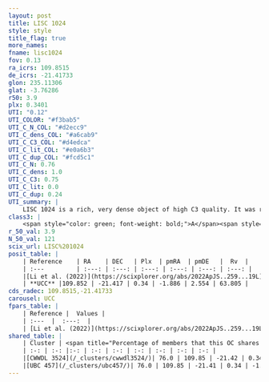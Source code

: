 ```yaml
---
layout: post
title: LISC 1024
style: style
title_flag: true
more_names: 
fname: lisc1024
fov: 0.13
ra_icrs: 109.8515
de_icrs: -21.41733
glon: 235.11306
glat: -3.76286
r50: 3.9
plx: 0.3401
UTI: "0.12"
UTI_COLOR: "#f3bab5"
UTI_C_N_COL: "#d2ecc9"
UTI_C_dens_COL: "#a6cab9"
UTI_C_C3_COL: "#d4edca"
UTI_C_lit_COL: "#e0a6b3"
UTI_C_dup_COL: "#fcd5c1"
UTI_C_N: 0.76
UTI_C_dens: 1.0
UTI_C_C3: 0.75
UTI_C_lit: 0.0
UTI_C_dup: 0.24
UTI_summary: |
    LISC 1024 is a rich, very dense object of high C3 quality. It was recently reported in the literature.<br><br><span style="color: #99180f; font-weight: bold;">Warning: </span>This is likely a duplicate object, which shares a large percentage of members with at least one previously reported entry.
class3: |
    <span style="color: green; font-weight: bold;">A</span><span style="color: #FFC300; font-weight: bold;">B</span>
r_50_val: 3.9
N_50_val: 121
scix_url: LISC%201024
posit_table: |
    | Reference    | RA    | DEC   | Plx  | pmRA  | pmDE   |  Rv  |
    | :---         | :---: | :---: | :---: | :---: | :---: | :---: |
    |[Li et al. (2022)](https://scixplorer.org/abs/2022ApJS..259...19L) | 109.855 | -21.422 | 0.336 | -1.871 | 2.701 | -- |
    | **UCC** |109.852 | -21.417 | 0.34 | -1.886 | 2.554 | 63.805 | 
cds_radec: 109.8515,-21.41733
carousel: UCC
fpars_table: |
    | Reference |  Values |
    | :---  |  :---:  |
    | [Li et al. (2022)](https://scixplorer.org/abs/2022ApJS..259...19L) | `E(V-I)=0.52, m-M=11.2, Age=0.1, Z=0.0003, fbin=0.55` |
shared_table: |
    | Cluster | <span title="Percentage of members that this OC shares with the ones listed">%</span>   | RA   | DEC   | Plx   | pmRA  | pmDE  | Rv | UTI |
    | :-: | :-: |:-: | :-: | :-: | :-: | :-: | :-: | :-: |
    |[CWWDL 3524](/_clusters/cwwdl3524/)| 76.0 | 109.85 | -21.42 | 0.34 | -1.89 | 2.53 | 81.64 |0.03 |
    |[UBC 457](/_clusters/ubc457/)| 76.0 | 109.85 | -21.41 | 0.34 | -1.88 | 2.51 | 49.83 |0.7 |
---
```

